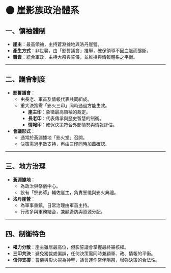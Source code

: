 # 🌑 崖影族政治體系

## 一、領袖體制
- **崖主**：最高領袖，主持蒼淵據地與洛丹崖營。  
- **產生方式**：非世襲，由「影誓議會」推舉，確保領導不因血脈而壟斷。  
- **職責**：統合軍政、主持大祭與誓儀，並維持與情報體系之平衡。  

---

## 二、議會制度
- **影誓議會**：  
  - 由長老、軍首及情報代表共同組成。  
  - 重大決策需「影火三印」同時通過方能生效。  
    - **崖主印**：象徵最高領袖的裁定。  
    - **長老印**：代表傳承與歷史智慧的制衡。  
    - **情報印**：確保決策符合外部情勢與情報評估。  
- **會議形式**：  
  - 通常於蒼淵據地「影火堂」召開。  
  - 決策需過半數支持，再由三印同時加蓋確認。  

---

## 三、地方治理
- **蒼淵據地**：  
  - 為政治與祭儀中心。  
  - 設有「祭影師」輔佐崖主，負責誓儀與影火典禮。  
- **洛丹崖營**：  
  - 為軍事重鎮，日常治理由軍首主持。  
  - 行政多與軍務結合，兼顧邊防與資源分配。  

---

## 四、制衡特色
- **權力分散**：崖主雖居最高位，但影誓議會掌握最終審核權。  
- **三印共決**：避免獨裁或偏誤，任何決策需同時兼顧軍、政、情報的平衡。  
- **信仰支撐**：誓儀與影火視為神聖，議會運作常伴隱祭，增強決策的合法性。  

---
